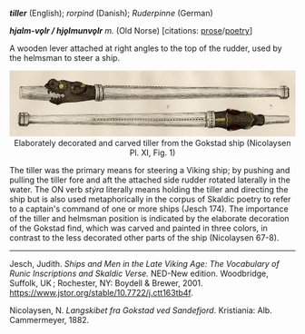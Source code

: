   
**_tiller_** (English); _rorpind_ (Danish); _Ruderpinne_ (German)

_**hjalm-vǫlr / hjǫlmunvǫlr** m._ (Old Norse) [citations: [prose](https://onp.ku.dk/onp/onp.php?o34638)/[poetry](https://lexiconpoeticum.org/m.php?p=lemma&i=35728)]  

  A wooden lever attached at right angles to the top of the rudder, used by the helmsman to steer a ship. 

<div align="center">
  
  ![tiller from Gokstad ship](../images/Tiller_Gokstad.jpg)  
  Elaborately decorated and carved tiller from the Gokstad ship (Nicolaysen Pl. XI, Fig. 1)

</div>

  The tiller was the primary means for steering a Viking ship; by pushing and pulling the tiller fore and aft the attached side rudder rotated laterally in the water. The ON verb _stýra_ literally means holding the tiller and directing the ship but is also used metaphorically in the corpus of Skaldic poetry to refer to a captain's command of one or more ships (Jesch 174). The importance of the tiller and helmsman position is indicated by the elaborate decoration of the Gokstad find, which was carved and painted in three colors, in contrast to the less decorated other parts of the ship (Nicolaysen 67-8).

---

  Jesch, Judith. _Ships and Men in the Late Viking Age: The Vocabulary of Runic Inscriptions and Skaldic Verse._ NED-New edition. Woodbridge, Suffolk, UK ; Rochester, NY: 
Boydell & Brewer, 2001. https://www.jstor.org/stable/10.7722/j.ctt163tb4f.


  Nicolaysen, N. _Langskibet fra Gokstad ved Sandefjord_. Kristiania: Alb. Cammermeyer, 1882.



